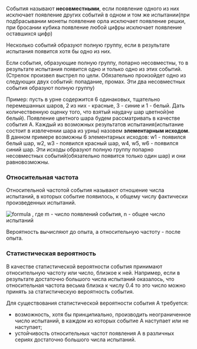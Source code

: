 События называют **несовместными**, если появление одного из них исключает появление других событий в одном и том же испытании(при подбрасывании монеты появление орла исключает появление решки, при бросании кубика появление любой цифры исключает появление оставшихся цифр)  

Несколько событий образуют полную группу, если в результате испытания появится хотя бы одно из них.

Если события, образующие полную группу, попарно несовместны, то в результате испытания появится одно и только одно из этих событий.(Стрелок произвел выстрел по цели. Обязательно произойдет одно из следующих двух событий: попадание, промах. Эти два несовместных события образуют полную группу)

Пример: пусть в урне содержится 6 одинаковых, тщательно перемешанных шаров, 2 из них - красные, 3 - синие и 1 - белый. Дать количественную оценку того, что взятый наудачу шар цветной(не белый). Появление цветного шара будем рассматривать в качестве события А. Каждый из возможных результатов испытания(испытание состоит в извлечении шара из урны) назовем **элементарным исходом**. В данном примере возможны 6 элементарных исходов: w1 - появился белый шар, w2, w3 - появился красный шар, w4, w5, w6 - появился синий шар. Эти исходы образуют полную группу попарно несовместных событий(обязательно появится только один шар) и они равновозможны.  

### Относительная частота  
Относительной частотой события называют отношение числа испытаний, в которых событие появилось, к общему числу фактически произведенных испытаний.  

![formula](http://latex.codecogs.com/gif.latex?W(A)=\frac{m}{n})  , где m - число появлений события, n - общее число испытаний  

Вероятность вычисляют до опыта, а относительную частоту - после опыта.  

### Статистическая вероятность  
В качестве статистической вероятности события принимают относительную частоту или число, близкое к ней. Например, если в результате достаточно большого числа испытаний оказалось, что относительная частота весьма близка к числу 0.4 то это число можно принять за статистическую вероятность события.  

Для существования статистической вероятности события А требуется:  
 - возможность, хотя бы принципиально, производить неограниченное число испытаний, в каждом из которых событие А наступает или не наступает;
 - устойчивость относительных частот появления А в различных сериях достаточно большого числа испытаний.  

